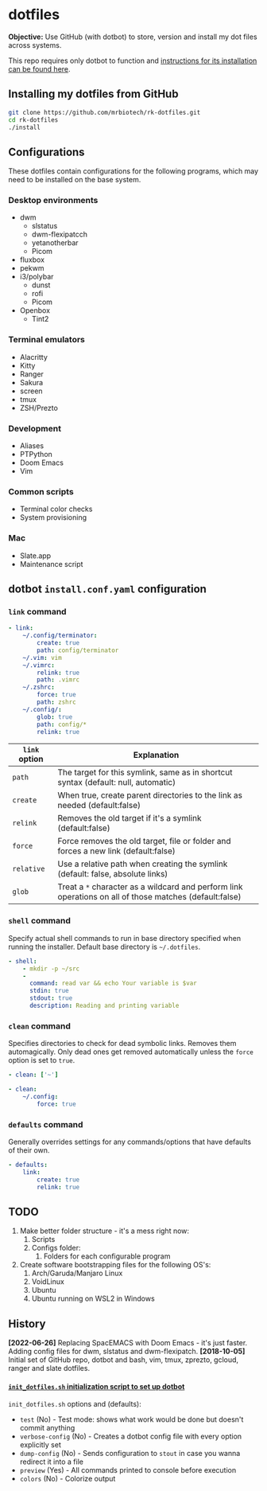 # dotfiles

**Objective:** Use GitHub (with dotbot) to store, version and install my dot files across systems.

This repo requires only dotbot to function and [instructions for its installation can be found here](https://github.com/anishathalye/dotbot).

## Installing my dotfiles from GitHub

```bash
git clone https://github.com/mrbiotech/rk-dotfiles.git
cd rk-dotfiles
./install
```

## Configurations

These dotfiles contain configurations for the following programs, which may need to be installed on the base system.

### Desktop environments
* dwm
	* slstatus
	* dwm-flexipatcch
	* yetanotherbar
	* Picom
* fluxbox
* pekwm
* i3/polybar
	* dunst
	* rofi
	* Picom
* Openbox
	* Tint2

### Terminal emulators
* Alacritty
* Kitty
* Ranger
* Sakura
* screen
* tmux
* ZSH/Prezto

### Development
* Aliases
* PTPython
* Doom Emacs
* Vim

### Common scripts
* Terminal color checks
* System provisioning

### Mac
* Slate.app
* Maintenance script



## dotbot `install.conf.yaml` configuration

### `link` command

```yaml
- link:
    ~/.config/terminator:
        create: true
        path: config/terminator
    ~/.vim: vim
    ~/.vimrc:
        relink: true
        path: .vimrc
    ~/.zshrc:
        force: true
        path: zshrc
    ~/.config/:
        glob: true
        path: config/*
        relink: true
```

| `link` option | Explanation                                                  |
| ------------- | ------------------------------------------------------------ |
| `path`        | The target for this symlink, same as in shortcut syntax (default: null, automatic) |
| `create`      | When true, create parent directories to the link as needed (default:false) |
| `relink`      | Removes the old target if it's a symlink (default:false)     |
| `force`       | Force removes the old target, file or folder and forces a new link (default:false) |
| `relative`    | Use a relative path when creating the symlink (default: false, absolute links) |
| `glob`        | Treat a `*` character as a wildcard and perform link operations on all of those matches (default:false) |

### `shell` command

Specify actual shell commands to run in base directory specified when running the installer. Default base directory is `~/.dotfiles`.

```yaml
- shell:
    - mkdir -p ~/src
    -
      command: read var && echo Your variable is $var
      stdin: true
      stdout: true
      description: Reading and printing variable
```

### `clean` command

Specifies directories to check for dead symbolic links. Removes them automagically. Only dead ones get removed automatically unless the `force` option is set to `true`.

```yaml
- clean: ['~']

- clean:
    ~/.config:
        force: true
```

### `defaults` command

Generally overrides settings for any commands/options that have defaults of their own.

```yaml
- defaults:
    link:
        create: true
        relink: true
```

## TODO
1. Make better folder structure - it's a mess right now:
	1. Scripts
	2. Configs folder:
		1. Folders for each configurable program
2. Create software bootstrapping files for the following OS's:
	1. Arch/Garuda/Manjaro Linux
	2. VoidLinux
	3. Ubuntu
	4. Ubuntu running on WSL2 in Windows

## History
**[2022-06-26]** Replacing SpacEMACS with Doom Emacs - it's just faster. Adding config files for dwm, slstatus and dwm-flexipatch.
**[2018-10-05]** Initial set of GitHub repo, dotbot and bash, vim, tmux, zprezto, gcloud, ranger and slate dotfiles.

#### [`init_dotfiles.sh` initialization script to set up dotbot](https://github.com/Vaelatern/init-dotfiles)

`init_dotfiles.sh` options and (defaults):

- `test` (No) - Test mode: shows what work would be done but doesn't commit anything
- `verbose-config` (No) - Creates a dotbot config file with every option explicitly set
- `dump-config` (No) - Sends configuration to `stout` in case you wanna redirect it into a file
- `preview` (Yes) - All commands printed to console before execution
- `colors` (No) - Colorize output

